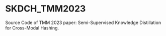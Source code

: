 # SKDCH_TMM2023
Source Code of TMM 2023 paper: Semi-Supervised Knowledge Distillation for Cross-Modal Hashing.
